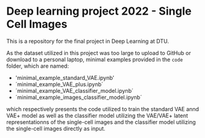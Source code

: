 # Deep learning project 2022 - Single Cell Images
This is a repository for the final project in Deep Learning at DTU. 

As the dataset utilized in this project was too large to upload to GitHub or download to a personal laptop, minimal examples provided in the `code` folder, which are named:
- 'minimal_example_standard_VAE.ipynb'
- ´minimal_example_VAE_plus.ipynb´
- ´minimal_example_VAE_classifier_model.ipynb´
- ´minimal_example_images_classifier_model.ipynb´

which respectively presents the code utilized to train the standard VAE annd VAE+ model as well as the classifier model utilizing the VAE/VAE+ latent representationns of the single-cell images and the classifier model utilizing the single-cell images directly as input.
